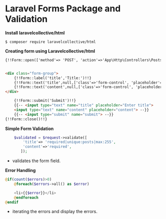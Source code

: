 # Laravel Forms Package and Validation


**Install laravelcollective/html**

```cli
$ composer require laravelcollective/html
```

**Creating form using Laravelcollective/html**
```html
{!!Form::open(['method'=> 'POST', 'action'=>'App\Http\Controllers\PostsController@store'])!!}


<div class="form-group">
    {!!Form::label('title','Title:')!!}
    {!!Form::text('title',null,['class'=>'form-control', 'placeholder'=>'Enter title'])!!}
    {!!Form::text('content',null,['class'=>'form-control', 'placeholder'=>'Enter Content'])!!}
</div>

    {!!Form::submit('Submit')!!}
    {{-- <input type="text" name="title" placeholder="Enter title">
    <input type="text" name="content" placeholder="content"> --}}
    {{-- <input type="submit" name="submit"> --}}
{!!Form::close()!!}
```

**Simple Form Validation**

```php
    $validated = $request->validate([
        'title'=> 'required|unique:posts|max:255',
        'content'=>'required',
       ]);
```
- validates the form field.


**Error Handling**

```php
@if(count($errors)>0)
    @foreach($errors->all() as $error)

    <li>{{$error}}</li>
    @endforeach
@endif
```
- iterating the errors and display the errors.